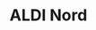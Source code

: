 ---
title: "ALDI Nord"
url: /neustadt-am-ruebenberge/aldi-nord-rudolf-diesel-ring/
shop: Supermarkt
---